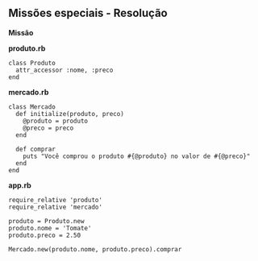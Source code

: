 ## **Missões especiais - Resolução**

**Missão**

**produto.rb**

```
class Produto
  attr_accessor :nome, :preco
end
```



**mercado.rb**

```
class Mercado
  def initialize(produto, preco)
    @produto = produto
    @preco = preco
  end

  def comprar
    puts "Você comprou o produto #{@produto} no valor de #{@preco}"
  end
end
```



**app.rb**

```
require_relative 'produto'
require_relative 'mercado'

produto = Produto.new
produto.nome = 'Tomate'
produto.preco = 2.50

Mercado.new(produto.nome, produto.preco).comprar
```



